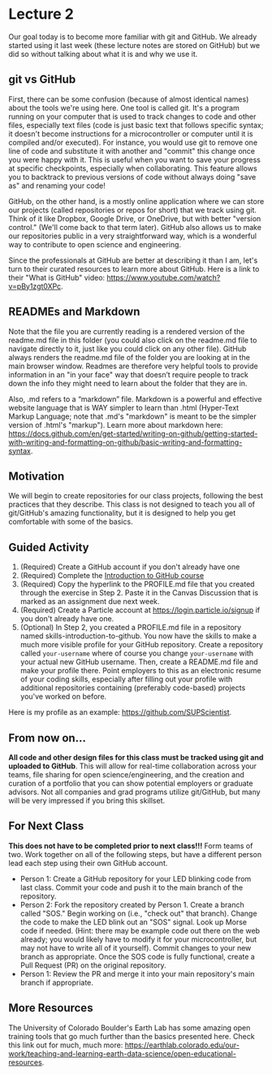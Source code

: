 # Lecture 2
Our goal today is to become more familiar with git and GitHub. We already started using it last week (these lecture notes are stored on GitHub) but we did so without talking about what it is and why we use it. 

## git vs GitHub
First, there can be some confusion (because of almost identical names) about the tools we're using here. One tool is called git. It's a program running on your computer that is used to track changes to code and other files, especially text files (code is just basic text that follows specific syntax; it doesn't become instructions for a microcontroller or computer until it is compiled and/or executed). For instance, you would use git to remove one line of code and substitute it with another and "commit" this change once you were happy with it. This is useful when you want to save your progress at specific checkpoints, especially when collaborating. This feature allows you to backtrack to previous versions of code without always doing "save as" and renaming your code!

GitHub, on the other hand, is a mostly online application where we can store our projects (called repositories or repos for short) that we track using git. Think of it like Dropbox, Google Drive, or OneDrive, but with better "version control." (We'll come back to that term later). GitHub also allows us to make our repositories public in a very straightforward way, which is a wonderful way to contribute to open science and engineering.

Since the professionals at GitHub are better at describing it than I am, let's turn to their curated resources to learn more about GitHub. Here is a link to their "What is GitHub" video: https://www.youtube.com/watch?v=pBy1zgt0XPc. 

## READMEs and Markdown
Note that the file you are currently reading is a rendered version of the readme.md file in this folder (you could also click on the readme.md file to navigate directly to it, just like you could click on any other file). GitHub always renders the readme.md file of the folder you are looking at in the main browser window. Readmes are therefore very helpful tools to provide information in an "in your face" way that doesn’t require people to track down the info they might need to learn about the folder that they are in.

Also, .md refers to a “markdown” file. Markdown is a powerful and effective website language that is WAY simpler to learn than .html (Hyper-Text Markup Language; note that .md's "markdown" is meant to be the simpler version of .html's "markup"). Learn more about markdown here: https://docs.github.com/en/get-started/writing-on-github/getting-started-with-writing-and-formatting-on-github/basic-writing-and-formatting-syntax. 

## Motivation
We will begin to create repositories for our class projects, following the best practices that they describe. This class is not designed to teach you all of git/GitHub's amazing functionality, but it is designed to help you get comfortable with some of the basics. 

## Guided Activity
1. (Required) Create a GitHub account if you don't already have one
2. (Required) Complete the [Introduction to GitHub course](https://github.com/skills/introduction-to-github)
3. (Required) Copy the hyperlink to the PROFILE.md file that you created through the exercise in Step 2. Paste it in the Canvas Discussion that is marked as an assignment due next week.
4. (Required) Create a Particle account at https://login.particle.io/signup if you don't already have one.
5. (Optional) In Step 2, you created a PROFILE.md file in a repository named skills-introduction-to-github. You now have the skills to make a much more visible profile for your GitHub repository. Create a repository called `your-username` where of course you change `your-username` with your actual new GitHub username. Then, create a README.md file and make your profile there. Point employers to this as an electronic resume of your coding skills, especially after filling out your profile with additional repositories containing (preferably code-based) projects you've worked on before.

Here is my profile as an example: https://github.com/SUPScientist. 

## From now on...
**All code and other design files for this class must be tracked using git and uploaded to GitHub**. This will allow for real-time collaboration across your teams, file sharing for open science/engineering, and the creation and curation of a portfolio that you can show potential employers or graduate advisors. Not all companies and grad programs utilize git/GitHub, but many will be very impressed if you bring this skillset.

## For Next Class
**This does not have to be completed prior to next class!!!**
Form teams of two. Work together on all of the following steps, but have a different person lead each step using their own GitHub account.
- Person 1: Create a GitHub repository for your LED blinking code from last class. Commit your code and push it to the main branch of the repository.
- Person 2: Fork the repository created by Person 1. Create a branch called "SOS." Begin working on (i.e., "check out" that branch). Change the code to make the LED blink out an "SOS" signal. Look up Morse code if needed. (Hint: there may be example code out there on the web already; you would likely have to modify it for your microcontroller, but may not have to write all of it yourself). Commit changes to your new branch as appropriate. Once the SOS code is fully functional, create a Pull Request (PR) on the original repository. 
- Person 1: Review the PR and merge it into your main repository's main branch if appropriate.

## More Resources
The University of Colorado Boulder's Earth Lab has some amazing open training tools that go much further than the basics presented here. Check this link out for much, much more: https://earthlab.colorado.edu/our-work/teaching-and-learning-earth-data-science/open-educational-resources. 